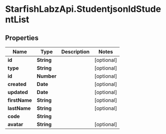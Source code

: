 # StarfishLabzApi.StudentjsonldStudentList

## Properties
Name | Type | Description | Notes
------------ | ------------- | ------------- | -------------
**id** | **String** |  | [optional] 
**type** | **String** |  | [optional] 
**id** | **Number** |  | [optional] 
**created** | **Date** |  | [optional] 
**updated** | **Date** |  | [optional] 
**firstName** | **String** |  | [optional] 
**lastName** | **String** |  | [optional] 
**code** | **String** |  | 
**avatar** | **String** |  | [optional] 
